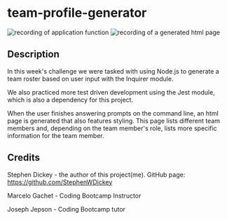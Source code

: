 # team-profile-generator

![recording of application function](./assets/Module9applicationrecording.gif)
![recording of a generated html page](./assets/Module9generatedreadme.gif)

## Description 

In this week's challenge we were tasked with using Node.js to generate a team roster based on user input with the Inquirer module.

We also practiced more test driven development using the Jest module, which is also a dependency for this project.

When the user finishes answering prompts on the command line, an html page is generated that also features styling. This page lists different team members and, depending on the team member's role, lists more specific information for the team member. 



## Credits

Stephen Dickey - the author of this project(me).
GitHub page: https://github.com/StephenWDickey

Marcelo Gachet - Coding Bootcamp Instructor

Joseph Jepson - Coding Bootcamp tutor